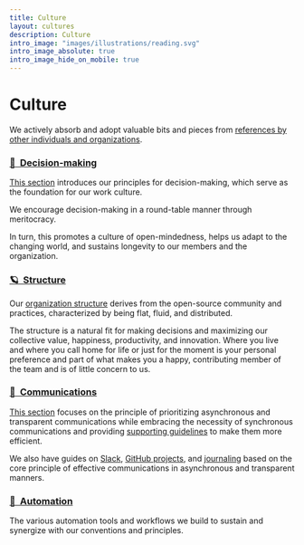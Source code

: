 ```yaml
---
title: Culture
layout: cultures
description: Culture
intro_image: "images/illustrations/reading.svg"
intro_image_absolute: true
intro_image_hide_on_mobile: true
---
```


# Culture

We actively absorb and adopt valuable bits and pieces from [references by other individuals and organizations](references).

### [🤔 &nbsp;Decision-making](decision-making)

[This section](decision-making) introduces our principles for decision-making, which serve as the foundation for our work culture.

We encourage decision-making in a round-table manner through meritocracy.

In turn, this promotes a culture of open-mindedness, helps us adapt to the changing world, and sustains longevity to our members and the organization.

### [🪐 &nbsp;Structure](structure)

Our [organization structure](structure) derives from the open-source community and practices, characterized by being flat, fluid, and distributed.

The structure is a natural fit for making decisions and maximizing our collective value, happiness, productivity, and innovation. Where you live and where you call home for life or just for the moment is your personal preference and part of what makes you a happy, contributing member of the team and is of little concern to us.

### [📝 &nbsp;Communications](communication)

[This section](communication) focuses on the principle of prioritizing asynchronous and transparent communications while embracing the necessity of synchronous communications and providing [supporting guidelines](communication/meetings) to make them more efficient.

We also have guides on [Slack](communication/slack), [GitHub projects](communication/github-projects), and [journaling](communication/journal) based on the core principle of effective communications in asynchronous and transparent manners.

### [🤖 &nbsp;Automation](automation)

The various automation tools and workflows we build to sustain and synergize with our conventions and principles.